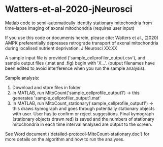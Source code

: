 # Watters-et-al-2020-jNeurosci
Matlab code to semi-automatically identify stationary mitochondria from time-lapse imaging of axonal mitochondria (requires user input)

If you use this code or documents herein, please cite: Watters et al., (2020) AMPK preferentially depresses retrograde transport of axonal mitochondria during localised nutrient deprivation. J Neurosci XX:XX

A sample input file is provided ('sample_cellprofiler_output.csv'), and sample output files (.mat and .fig) begin with 'X...'. (output filenames have been edited to avoid interference when you run the sample analysis).

Sample analysis:
1. Download and store files in folder
2. In MATLAB, run MitoCount('sample_cellprofile_output1') -> this generates 'sample_cellprofiler_output1.mat'
3. In MATLAB, run MitoCount_stationary('sample_cellprofile_output1') -> this draws kymograph and goes through potentially stationary objects with user. User has to confirm or reject suggestions. Final kymograph (stationary objects drawn red) is saved and the numbers of stationary mitochondria in each time interval analysed are output to the screen.

See Word document ('detailed-protocol-MitoCount-stationary.doc') for more details on the algorithm and how to run the analyses. 
